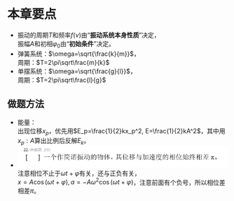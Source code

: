 # 本章要点

* 振动的周期$T$和频率$f(\nu)$由“**振动系统本身性质**”决定，  
  振幅$A$和初相$\varphi_0$由“**初始条件**”决定。
* 弹簧系统：$\omega=\sqrt{\frac{k}{m}}$，  
  周期：$T=2\pi\sqrt\frac{m}{k}$
* 单摆系统：$\omega=\sqrt{\frac{g}{l}}$，  
  周期：$T=2\pi\sqrt\frac{l}{g}$

## 做题方法

* 能量：  
  出现位移$x_p$，优先用$E_p=\frac{1}{2}kx_p^2, E=\frac{1}{2}kA^2$，其中用$x_p:A$算出比例后反解$E_k$。
* ![图 1](images/%E8%A6%81%E7%82%B9--11-25_22-33-54.png)  
  注意相位不止于$\omega t+\varphi$有关，还与正负有关，  
  $x=A\cos(\omega t+\varphi), a=-A\omega^2\cos(\omega t+\varphi)$，注意前面有个负号，所以相位差相差$\pi$。


